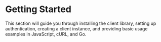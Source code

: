 # Getting Started

This section will guide you through installing the client library, setting up authentication, creating a client instance, and providing basic usage examples in JavaScript, cURL, and Go.

